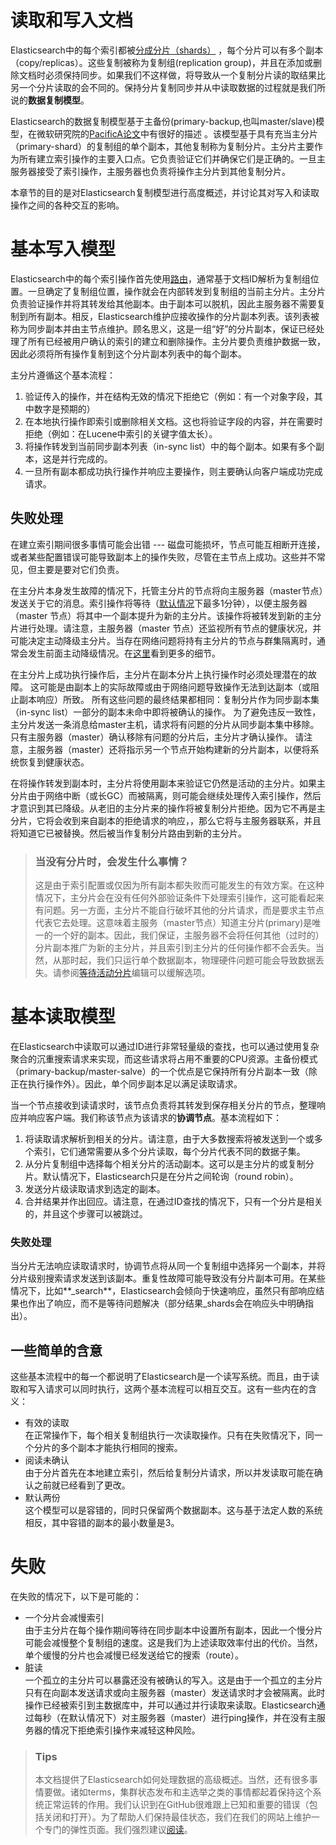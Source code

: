 # 读取和写入文档

Elasticsearch中的每个索引都被[分成分片（shards）](https://www.elastic.co/guide/en/elasticsearch/reference/5.4/gs-basic-concepts.html#getting-started-shards-and-replicas) ，每个分片可以有多个副本（copy/replicas）。这些复制被称为复制组(replication group)，并且在添加或删除文档时必须保持同步。如果我们不这样做，将导致从一个复制分片读的取结果比另一个分片读取的会不同的。保持分片复制同步并从中读取数据的过程就是我们所说的**数据复制模型**。

Elasticsearch的数据复制模型基于主备份(primary-backup,也叫master/slave)模型，在微软研究院的[PacificA论文]()中有很好的描述 。该模型基于具有充当主分片（primary-shard）的复制组的单个副本，其他复制称为复制分片。主分片主要作为所有建立索引操作的主要入口点。它负责验证它们并确保它们是正确的。一旦主服务器接受了索引操作，主服务器也负责将操作主分片到其他复制分片。

本章节的目的是对Elasticsearch复制模型进行高度概述，并讨论其对写入和读取操作之间的各种交互的影响。

# 基本写入模型

Elasticsearch中的每个索引操作首先使用[路由]()，通常基于文档ID解析为复制组位置。一旦确定了复制组位置，操作就会在内部转发到复制组的当前主分片。主分片负责验证操作并将其转发给其他副本。由于副本可以脱机，因此主服务器不需要复制到所有副本。相反，Elasticsearch维护应接收操作的分片副本列表。该列表被称为同步副本并由主节点维护。顾名思义，这是一组“好”的分片副本，保证已经处理了所有已经被用户确认的索引的建立和删除操作。主分片要负责维护数据一致，因此必须将所有操作复制到这个分片副本列表中的每个副本。

主分片遵循这个基本流程：

1. 验证传入的操作，并在结构无效的情况下拒绝它（例如：有一个对象字段，其中数字是预期的）
2. 在本地执行操作即索引或删除相关文档。这也将验证字段的内容，并在需要时拒绝（例如：在Lucene中索引的关键字值太长）。
3. 将操作转发到当前同步副本列表（in-sync list）中的每个副本。如果有多个副本，这是并行完成的。
4. 一旦所有副本都成功执行操作并响应主要操作，则主要确认向客户端成功完成请求。

## 失败处理

在建立索引期间很多事情可能会出错 --- 磁盘可能损坏，节点可能互相断开连接，或者某些配置错误可能导致副本上的操作失败，尽管在主节点上成功。这些并不常见，但主要是要对它们负责。

在主分片本身发生故障的情况下，托管主分片的节点将向主服务器（master节点）发送关于它的消息。索引操作将等待（[默认情况]()下最多1分钟），以便主服务器（master 节点）将其中一个副本提升为新的主分片。该操作将被转发到新的主分片进行处理。请注意，主服务器（master 节点）还监视所有节点的健康状况，并可能决定主动降级主分片。当存在网络问题将持有主分片的节点与群集隔离时，通常会发生前面主动降级情况。在[这里]()看到更多的细节。

在主分片上成功执行操作后，主分片在副本分片上执行操作时必须处理潜在的故障。 这可能是由副本上的实际故障或由于网络问题导致操作无法到达副本（或阻止副本响应）所致。 所有这些问题的最终结果都相同：复制分片作为同步副本集（in-sync list）一部分的副本未命中即将被确认的操作。 为了避免违反一致性，主分片发送一条消息给master主机，请求将有问题的分片从同步副本集中移除。 只有主服务器（master）确认移除有问题的分片后，主分片才确认操作。 请注意，主服务器（master）还将指示另一个节点开始构建新的分片副本，以便将系统恢复到健康状态。

在将操作转发到副本时，主分片将使用副本来验证它仍然是活动的主分片。如果主分片由于网络中断（或长GC）而被隔离，则可能会继续处理传入索引操作，然后才意识到其已降级。从老旧的主分片来的操作将被复制分片拒绝。因为它不再是主分片，它将会收到来自副本的拒绝请求的响应，，那么它将与主服务器联系，并且将知道它已被替换。然后被当作复制分片路由到新的主分片。

> ### 当没有分片时，会发生什么事情？
> 这是由于索引配置或仅因为所有副本都失败而可能发生的有效方案。在这种情况下，主分片会在没有任何外部验证条件下处理索引操作，这可能看起来有问题。另一方面，主分片不能自行破坏其他的分片请求，而是要求主节点代表它去处理。这意味着主服务（master节点）知道主分片(primary)是唯一的一个好的副本。因此，我们保证，主服务器不会将任何其他（过时的）分片副本推广为新的主分片，并且索引到主分片的任何操作都不会丢失。当然，从那时起，我们只运行单个数据副本，物理硬件问题可能会导致数据丢失。请参阅[等待活动分片]()编辑可以缓解选项。

# 基本读取模型
在Elasticsearch中读取可以通过ID进行非常轻量级的查找，也可以通过使用复杂聚合的沉重搜索请求来实现，而这些请求将占用不重要的CPU资源。主备份模式（primary-backup/master-salve）的一个优点是它保持所有分片副本一致（除正在执行操作外）。因此，单个同步副本足以满足读取请求。

当一个节点接收到读请求时，该节点负责将其转发到保存相关分片的节点，整理响应并响应客户端。我们称该节点为该请求的**协调节点**。基本流程如下：

1. 将读取请求解析到相关的分片。请注意，由于大多数搜索将被发送到一个或多个索引，它们通常需要从多个分片读取，每个分片代表不同的数据子集。
2. 从分片复制组中选择每个相关分片的活动副本。这可以是主分片的或复制分片。默认情况下，Elasticsearch只是在分片之间轮询（round robin）。
3. 发送分片级读取请求到选定的副本。
4. 合并结果并作出回应。请注意，在通过ID查找的情况下，只有一个分片是相关的，并且这个步骤可以被跳过。

### 失败处理

当分片无法响应读取请求时，协调节点将从同一个复制组中选择另一个副本，并将分片级别搜索请求发送到该副本。重复性故障可能导致没有分片副本可用。在某些情况下，比如**\_search**，Elasticsearch会倾向于快速响应，虽然只有部响应结果也作出了响应，而不是等待问题解决（部分结果\_shards会在响应头中明确指出）。

## 一些简单的含意

这些基本流程中的每一个都说明了Elasticsearch是一个读写系统。而且，由于读取和写入请求可以同时执行，这两个基本流程可以相互交互。这有一些内在的含义：

* 有效的读取  
在正常操作下，每个相关复制组执行一次读取操作。只有在失败情况下，同一个分片的多个副本才能执行相同的搜索。
* 阅读未确认   
由于分片首先在本地建立索引，然后给复制分片请求，所以并发读取可能在确认之前就已经看到了更改。
* 默认两份  
这个模型可以是容错的，同时只保留两个数据副本。这与基于法定人数的系统相反，其中容错的副本的最小数量是3。

# 失败
在失败的情况下，以下是可能的：

* 一个分片会减慢索引  
由于主分片在每个操作期间等待在同步副本中设置所有副本，因此一个慢分片可能会减慢整个复制组的速度。这是我们为上述读取效率付出的代价。当然，单个缓慢的分片也会减慢已经发送给它的搜索（route）。
* 脏读  
一个孤立的主分片可以暴露还没有被确认的写入。这是由于一个孤立的主分片只有在向副本发送请求或向主服务器（master）发送请求时才会被隔离。此时操作已经被索引到主数据库中，并可以通过并行读取来读取。Elasticsearch通过每秒（在默认情况下）对主服务器（master）进行ping操作，并在没有主服务器的情况下拒绝索引操作来减轻这种风险。

> ### Tips
> 本文档提供了Elasticsearch如何处理数据的高级概述。当然，还有很多事情要做。诸如terms，集群状态发布和主选举之类的事情都起着保持这个系统正常运转的作用。我们认识到在GitHub很难跟上已知和重要的错误（包括关闭和打开）。为了帮助人们保持最佳状态，我们在我们的网站上维护一个专门的弹性页面。我们强烈建议[阅读](https://www.elastic.co/guide/en/elasticsearch/resiliency/current/index.html)。